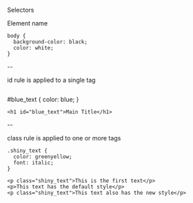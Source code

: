 Selectors

Element name

```
body {
  background-color: black;
  color: white;
}
```
--

id rule is applied to a single tag

```

```
#blue_text {
  color: blue;
}
```
<h1 id="blue_text">Main Title</h1>
```

--

class rule is applied to one or more tags

```
.shiny_text {
  color: greenyellow;
  font: italic;
}
```

```
<p class="shiny_text">This is the first text</p>
<p>This text has the default style</p>
<p class="shiny_text">This text also has the new style</p>
```
